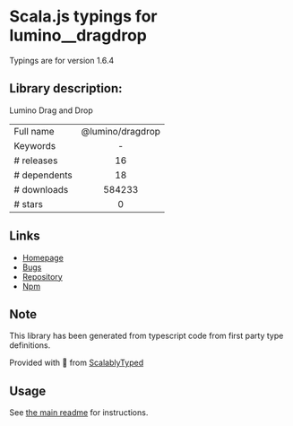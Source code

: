 
# Scala.js typings for lumino__dragdrop

Typings are for version 1.6.4

## Library description:
Lumino Drag and Drop

|                    |                 |
| ------------------ | :-------------: |
| Full name          | @lumino/dragdrop |
| Keywords           | - |
| # releases         | 16 |
| # dependents       | 18 |
| # downloads        | 584233 |
| # stars            | 0 |

## Links
- [Homepage](https://github.com/jupyterlab/lumino)
- [Bugs](https://github.com/jupyterlab/lumino/issues)
- [Repository](https://github.com/jupyterlab/lumino)
- [Npm](https://www.npmjs.com/package/%40lumino%2Fdragdrop)
    


## Note
This library has been generated from typescript code from first party type definitions.

Provided with :purple_heart: from [ScalablyTyped](https://github.com/oyvindberg/ScalablyTyped)

## Usage
See [the main readme](../../readme.md) for instructions.



